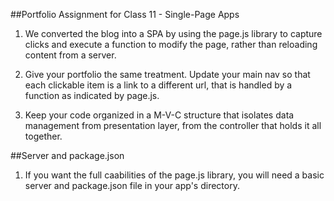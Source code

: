 ##Portfolio Assignment for Class 11 - Single-Page Apps
1. We converted the blog into a SPA by using the page.js library to capture clicks and execute a function to modify the page, rather than reloading content from a server.

2. Give your portfolio the same treatment. Update your main nav so that each clickable item is a link to a different url, that is handled by a function as indicated by page.js.

3. Keep your code organized in a M-V-C structure that isolates data management from presentation layer, from the controller that holds it all together.

##Server and package.json

1. If you want the full caabilities of the page.js library, you will need a basic server and package.json file in your app's directory.

